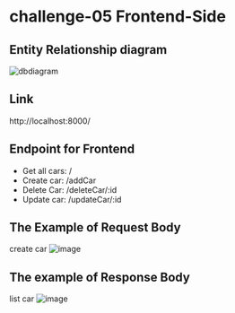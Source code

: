 # challenge-05 Frontend-Side

## Entity Relationship diagram
![dbdiagram](https://user-images.githubusercontent.com/55924803/194536867-e7e94a35-1b24-479f-bc9d-9a3dda775e81.png)

## Link
http://localhost:8000/

## Endpoint for Frontend
- Get all cars: /
- Create car: /addCar
- Delete Car: /deleteCar/:id
- Update car: /updateCar/:id

## The Example of Request Body
create car
![image](https://user-images.githubusercontent.com/55924803/194540098-6e1b6b93-bdc4-42bc-bbb4-a4014c87f50a.png)

## The example of Response Body
list car
![image](https://user-images.githubusercontent.com/55924803/194540297-dd3fb645-b16f-41f1-9cbc-384575e6cf99.png)

